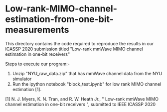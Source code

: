 # Low-rank-MIMO-channel-estimation-from-one-bit-measurements
This directory contains the code required to reproduce the results in our ICASSP 2020 submission titled "Low-rank mmWave MIMO channel estimation in one-bit receivers"

Steps to execute our program:-

1) Unzip "NYU_raw_data.zip" that has mmWave channel data from the NYU simulator
2) Run the ipython notebook "block_test.ipynb" for low rank MIMO channel estimation [1].

[1] N. J. Myers, K. N. Tran, and R. W. Heath Jr., " Low-rank mmWave MIMO channel estimation in one-bit receivers ", submitted to IEEE ICASSP 2020
